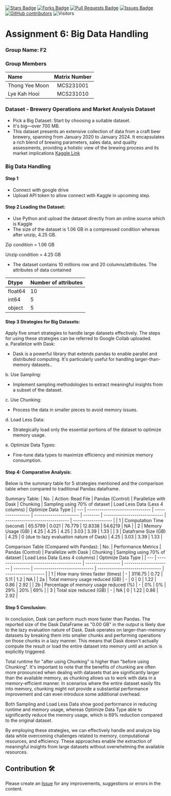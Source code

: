 <a href="https://github.com/drshahizan/HPDP/stargazers"><img src="https://img.shields.io/github/stars/drshahizan/HPDP" alt="Stars Badge"/></a>
<a href="https://github.com/drshahizan/HPDP/network/members"><img src="https://img.shields.io/github/forks/drshahizan/HPDP" alt="Forks Badge"/></a>
<a href="https://github.com/drshahizan/HPDP/pulls"><img src="https://img.shields.io/github/issues-pr/drshahizan/HPDP" alt="Pull Requests Badge"/></a>
<a href="https://github.com/drshahizan/HPDP"><img src="https://img.shields.io/github/issues/drshahizan/HPDP" alt="Issues Badge"/></a>
<a href="https://github.com/drshahizan/HPDP/graphs/contributors"><img alt="GitHub contributors" src="https://img.shields.io/github/contributors/drshahizan/HPDP?color=2b9348"></a>
![Visitors](https://api.visitorbadge.io/api/visitors?path=https%3A%2F%2Fgithub.com%2Fdrshahizan%2FHPDP&labelColor=%23d9e3f0&countColor=%23697689&style=flat)

# Assignment 6: Big Data Handling

### Group Name: F2
### Group Members

| Name                                     | Matrix Number |
| :---------------------------------------- | :-------------: |
| Thong Yee Moon            |MCS231001      |
| Lye Kah Hooi             |MCS231010      |

### Dataset - Brewery Operations and Market Analysis Dataset
- Pick a Big Dataset: Start by choosing a suitable dataset.
- It's big—over 700 MB.
- This dataset presents an extensive collection of data from a craft beer brewery, spanning from January 2020 to January 2024. It encapsulates a rich blend of brewing parameters, sales data, and quality assessments, providing a holistic view of the brewing process and its market implications
[Kaggle Link](https://www.kaggle.com/datasets/ankurnapa/brewery-operations-and-market-analysis-dataset)

### Big Data Handling 
#### Step 1 
- Connect with google drive
- Upload API token to allow connect with Kaggle in upcoming step.

#### Step 2 Loading the Dataset: 
- Use Python and upload the dataset directly from an online source which is Kaggle
- The size of the dataset is 1.06 GB in a compressed condition whereas after unzip, 4.25 GB.

Zip condition = 1.06 GB

Unzip condition = 4.25 GB

- The dataset contains 10 millions row and 20 columns/attributes. The attributes of data contained

| Dtype    | Number of attributes    |
| :--------| :--------    |
| float64    | 10    |
| int64    | 5    |
| object    | 5    |

#### Step 3 Strategies for Big Datasets: 
Apply five smart strategies to handle large datasets effectively.
The steps for using these strategies can be referred to Google Collab uploaded.
<br/>
a. Parallelize with Dask:
- Dask is a powerful library that extends pandas to enable parallel and distributed computing. It's particularly useful for handling larger-than-memory datasets..

b. Use Sampling:
- Implement sampling methodologies to extract meaningful insights from a subset of the dataset.

c. Use Chunking:
- Process the data in smaller pieces to avoid memory issues.

d. Load Less Data:
- Strategically load only the essential portions of the dataset to optimize memory usage.

e. Optimize Data Types:
- Fine-tune data types to maximize efficiency and minimize memory consumption.

#### Step 4: Comparative Analysis: 

Below is the summary table for 5 strategies mentioned and the comparison table when compared to traditional Pandas dataframe. 

Summary Table: 
| No. | Action: Read File                           | Pandas (Control) | Parallelize with Dask | Chunking | Sampling using 70% of dataset | Load Less Data (Less 4 columns) | Optimize Data Type |
| --- | ------------------------------- | ----------------- | ---------------------- | -------- | ----------------------------- | ------------------------------- | ------------------- |
| 1   | Computation Time (second)       | 65.5799           | 0.021                  | 76.779   | 12.8338                       | 54.6219                         | NA                |
| 2   | Memory Usage (GB)               | 4.25              | 4.25                   | 4.25     | 3.03                          | 3.39                            | 1.33              |
| 3   | Dataframe Size (GB)             | 4.25              | 0 (due to lazy evaluation nature of Dask)  | 4.25     | 3.03                          | 3.39                            | 1.33              |

Comparison Table (Compared with Pandas): 
| No. | Performance Metrics                        | Pandas (Control) | Parallelize with Dask | Chunking | Sampling using 70% of dataset | Load Less Data (Less 4 columns) | Optimize Data Type |
| --- | ----------------------------------------- | ----------------- | ---------------------- | -------- | ----------------------------- | ------------------------------- | ------------------- |
| 1   | How many times faster (times)              | -                | 3116.75                | 0.72     | 5.11                          | 1.2                             | NA                |
| 2a  | Total memory usage reduced (GB)            | -                | 0                      | 0        | 1.22                          | 0.86                            | 2.92              |
| 2b  | Percentage of memory usage reduced (%)    | -                | 0%                     | 0%       | 29%                           | 20%                             | 69%               |
| 3   | Total size reduced (GB)                   | -               | NA                      | 0        | 1.22                          | 0.86                            | 2.92              |

#### Step 5 Conclusion: 

In conclusion, Dask can perform much more faster than Pandas. The reported size of the Dask DataFrame as "0.00 GB" in the output is likely due to the lazy evaluation nature of Dask. Dask operates on larger-than-memory datasets by breaking them into smaller chunks and performing operations on those chunks in a lazy manner. This means that Dask doesn't actually compute the result or load the entire dataset into memory until an action is explicitly triggered.

Total runtime for "after using Chunking" is higher than "before using Chunking". It's important to note that the benefits of chunking are often more pronounced when dealing with datasets that are significantly larger than the available memory, as chunking allows us to work with data in a memory-efficient manner. In scenarios where the entire dataset easily fits into memory, chunking might not provide a substantial performance improvement and can even introduce some additional overhead.

Both Sampling and Load Less Data show good performance in reducing runtime and memory usage, whereas Optimize Data Type able to significantly reduce the memory usage, which is 69% reduction compared to the original dataset.

By employing these strategies, we can effectively handle and analyze big data while overcoming challenges related to memory, computational resources, and efficiency. These approaches enable the extraction of meaningful insights from large datasets without overwhelming the available resources.



## Contribution 🛠️
Please create an [Issue](https://github.com/drshahizan/HPDP/issues) for any improvements, suggestions or errors in the content.
